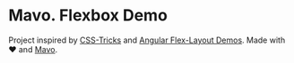 # Mavo. Flexbox Demo
Project inspired by [CSS-Tricks](https://css-tricks.com/snippets/css/a-guide-to-flexbox/) and [Angular Flex-Layout Demos](https://tburleson-layouts-demos.firebaseapp.com/#/docs). Made with ♥︎ and [Mavo](https://mavo.io/).
